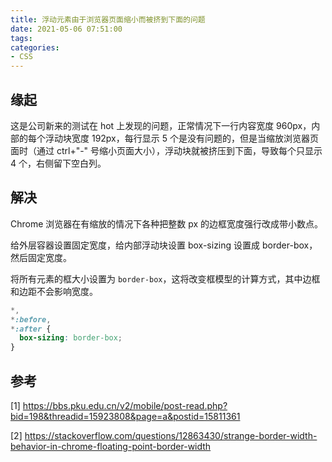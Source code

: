 ```yaml
---
title: 浮动元素由于浏览器页面缩小而被挤到下面的问题
date: 2021-05-06 07:51:00
tags:
categories:
- CSS
---
```


## 缘起
这是公司新来的测试在 hot 上发现的问题，正常情况下一行内容宽度 960px，内部的每个浮动块宽度 192px，每行显示 5 个是没有问题的，但是当缩放浏览器页面时（通过 ctrl+"-" 号缩小页面大小），浮动块就被挤压到下面，导致每个只显示 4 个，右侧留下空白列。


## 解决
Chrome 浏览器在有缩放的情况下各种把整数 px 的边框宽度强行改成带小数点。

给外层容器设置固定宽度，给内部浮动块设置 box-sizing 设置成 border-box，然后固定宽度。

将所有元素的框大小设置为 `border-box`，这将改变框模型的计算方式，其中边框和边距不会影响宽度。
```css
*,
*:before,
*:after {
  box-sizing: border-box; 
}
```

## 参考
[1] https://bbs.pku.edu.cn/v2/mobile/post-read.php?bid=198&threadid=15923808&page=a&postid=15811361

[2] https://stackoverflow.com/questions/12863430/strange-border-width-behavior-in-chrome-floating-point-border-width